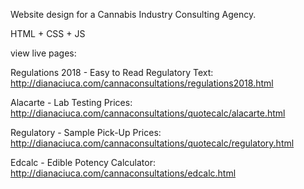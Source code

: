 Website design for a Cannabis Industry Consulting Agency. 

HTML + CSS + JS


view live pages:

Regulations 2018 - Easy to Read Regulatory Text: http://dianaciuca.com/cannaconsultations/regulations2018.html

Alacarte - Lab Testing Prices: http://dianaciuca.com/cannaconsultations/quotecalc/alacarte.html

Regulatory - Sample Pick-Up Prices: http://dianaciuca.com/cannaconsultations/quotecalc/regulatory.html

Edcalc - Edible Potency Calculator: http://dianaciuca.com/cannaconsultations/edcalc.html
